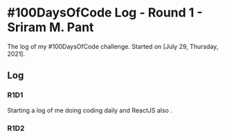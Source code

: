 # #100DaysOfCode Log - Round 1 - Sriram M. Pant

The log of my #100DaysOfCode challenge. Started on [July 29, Thursday, 2021].

## Log

### R1D1 
Starting a log of me doing coding daily and ReactJS also . 

### R1D2

